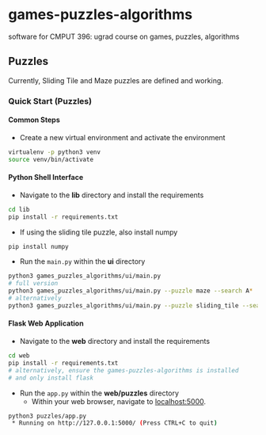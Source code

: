 # games-puzzles-algorithms
software for CMPUT 396: ugrad course on games, puzzles, algorithms

## Puzzles

Currently, Sliding Tile and Maze puzzles are defined and working.

### Quick Start (Puzzles)

#### Common Steps

* Create a new virtual environment and activate the environment
```bash
virtualenv -p python3 venv
source venv/bin/activate
```

#### Python Shell Interface

* Navigate to the **lib** directory and install the requirements
```bash
cd lib
pip install -r requirements.txt
```

* If using the sliding tile puzzle, also install numpy
```bash
pip install numpy
```

* Run the `main.py` within the **ui** directory
```bash
python3 games_puzzles_algorithms/ui/main.py
# full version
python3 games_puzzles_algorithms/ui/main.py --puzzle maze --search A*
# alternatively
python3 games_puzzles_algorithms/ui/main.py --puzzle sliding_tile --search A*
```


#### Flask Web Application

* Navigate to the **web** directory and install the requirements
```bash
cd web
pip install -r requirements.txt
# alternatively, ensure the games-puzzles-algorithms is installed
# and only install flask
```

* Run the `app.py` within the **web/puzzles** directory
    * Within your web browser, navigate to [localhost:5000](http://localhost:5000).

```bash
python3 puzzles/app.py
 * Running on http://127.0.0.1:5000/ (Press CTRL+C to quit)
 ```

